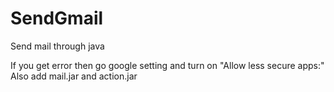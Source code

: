 # SendGmail
Send mail through java 

If you get error then go google setting and turn on "Allow less secure apps:" 
Also add mail.jar and action.jar
